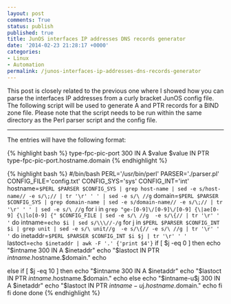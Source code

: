 ```yaml
---
layout: post
comments: True
status: publish
published: true
title: JunOS interfaces IP addresses DNS records generator
date: '2014-02-23 21:28:17 +0000'
categories:
- Linux
- Automation
permalink: /junos-interfaces-ip-addresses-dns-records-generator
---
```

This post is closely related to the previous one where I showed how you can parse the interfaces IP addresses from a curly bracket JunOS config file. The following script will be used to generate A and PTR records for a BIND zone file. Please note that the script needs to be run within the same directory as the Perl parser script and the config file.

___

The entries will have the following format:

{% highlight bash %}
type-fpc-pic-port 300 IN A $value
$value IN PTR type-fpc-pic-port.hostname.domain
{% endhighlight %} 

{% highlight bash %}
#/bin/bash
PERL='/usr/bin/perl'
PARSER='./parser.pl'
CONFIG_FILE='config.txt'
CONFIG_SYS='sys'
CONFIG_INT='int'
hostname=`$PERL $PARSER $CONFIG_SYS | grep host-name | sed -e s/host-name// -e s/\;// | tr '\r' ' ' | sed -e s/\ //g`
domain=`$PERL $PARSER $CONFIG_SYS | grep domain-name | sed -e s/domain-name// -e s/\;// | tr '\r' ' ' | sed -e s/\ //g`
for i in `grep "ge-[0-9]\/[0-9]\/[0-9] {\|ae[0-9] {\|lo[0-9] {" $CONFIG_FILE | sed -e s/\ //g  -e s/\{// | tr '\r' ' '`
    do
        intname=`echo $i | sed s/\\\//-/g`
        for j in `$PERL $PARSER $CONFIG_INT $i | grep unit | sed -e s/\ unit//g  -e s/\{// -e s/\ //g | tr '\r' ' '`
            do
                inetaddr=`$PERL $PARSER $CONFIG_INT $i $j | tr '\r' ' '`
                lastoct=`echo $inetaddr | awk -F '.' {'print $4'}`
                if [ $j -eq 0 ]
                then
                    echo "$intname 300 IN A  $inetaddr"
                    echo "$lastoct  IN  PTR $intname.$hostname.$domain."
                    echo</p>
                else
                    if [ $j -eq 10 ]
                    then
                        echo "$intname 300 IN A  $inetaddr"
                        echo "$lastoct  IN  PTR $intname.$hostname.$domain."
                        echo
                    else
                        echo "$intname-u$j 300 IN A  $inetaddr"
                        echo "$lastoct  IN  PTR $intname-u$j.$hostname.$domain."
                        echo
                    fi
                fi
            done
    done
{% endhighlight %} 
